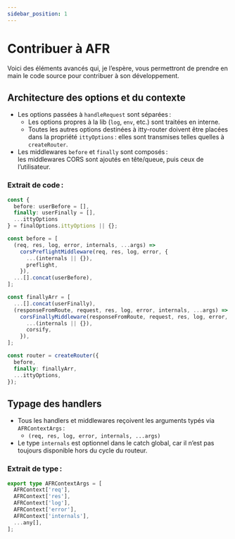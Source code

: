 ```yaml
---
sidebar_position: 1
---
```


# Contribuer à AFR

Voici des éléments avancés qui, je l’espère, vous permettront de prendre en main le code source pour contribuer à son développement.

## Architecture des options et du contexte

- Les options passées à `handleRequest` sont séparées :
  - Les options propres à la lib (`log`, `env`, etc.) sont traitées en interne.
  - Toutes les autres options destinées à itty-router doivent être placées dans la propriété `ittyOptions` : elles sont transmises telles quelles à `createRouter`.
- Les middlewares `before` et `finally` sont composés :  
  les middlewares CORS sont ajoutés en tête/queue, puis ceux de l’utilisateur.

### Extrait de code :

```typescript
const {
  before: userBefore = [],
  finally: userFinally = [],
  ...ittyOptions
} = finalOptions.ittyOptions || {};

const before = [
  (req, res, log, error, internals, ...args) =>
    corsPreflightMiddleware(req, res, log, error, {
      ...(internals || {}),
      preflight,
    }),
  ...[].concat(userBefore),
];

const finallyArr = [
  ...[].concat(userFinally),
  (responseFromRoute, request, res, log, error, internals, ...args) =>
    corsFinallyMiddleware(responseFromRoute, request, res, log, error, {
      ...(internals || {}),
      corsify,
    }),
];

const router = createRouter({
  before,
  finally: finallyArr,
  ...ittyOptions,
});
```

## Typage des handlers

- Tous les handlers et middlewares reçoivent les arguments typés via `AFRContextArgs` :
  - `(req, res, log, error, internals, ...args)`
- Le type `internals` est optionnel dans le catch global, car il n’est pas toujours disponible hors du cycle du routeur.

### Extrait de type :

```typescript
export type AFRContextArgs = [
  AFRContext['req'],
  AFRContext['res'],
  AFRContext['log'],
  AFRContext['error'],
  AFRContext['internals'],
  ...any[],
];
```
